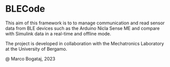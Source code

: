 # BLECode 
This aim of this framework is to to manage communication and read sensor data 
from BLE devices such as the Arduino Nicla Sense ME and compare with Simulink 
data in a real-time and offline mode. 

The project is developed in collaboration with the Mechatronics Laboratory at
the University of Bergamo. 

@ Marco Bogataj, 2023